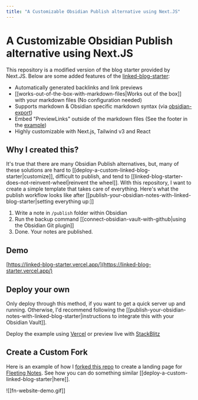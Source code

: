 ```yaml
---
title: "A Customizable Obsidian Publish alternative using Next.JS"
---
```

# A Customizable Obsidian Publish alternative using Next.JS

This repository is a modified version of the blog starter provided by Next.JS. Below are some added features of the [linked-blog-starter](https://github.com/matthewwong525/linked-blog-starter):
- Automatically generated backlinks and link previews
- [[works-out-of-the-box-with-markdown-files|Works out of the box]] with your markdown files (No configuration needed)
- Supports markdown & Obsidian specific markdown syntax (via [obsidian-export](https://github.com/zoni/obsidian-export))
- Embed "PreviewLinks" outside of the markdown files (See the footer in the [example](https://linked-blog-starter.vercel.app/home))
- Highly customizable with Next.js, Tailwind v3 and React

## Why I created this?
It's true that there are many Obsidian Publish alternatives, but, many of these solutions are hard to [[deploy-a-custom-linked-blog-starter|customize]], difficult to publish, and tend to [[linked-blog-starter-does-not-reinvent-wheel|reinvent the wheel]]. With this repository, I want to create a simple template that takes care of everything. Here's what the publish workflow looks like after [[publish-your-obsidian-notes-with-linked-blog-starter|setting everything up:]]

1. Write a note in `/publish` folder within Obsidian
2. Run the backup command [[connect-obsidian-vault-with-github|using the Obsidian Git plugin]]
3. Done. Your notes are published. 

## Demo
[https://linked-blog-starter.vercel.app/](https://linked-blog-starter.vercel.app/)

## Deploy your own
Only deploy through this method, if you want to get a quick server up and running. Otherwise, I'd recommend following the [[publish-your-obsidian-notes-with-linked-blog-starter|instructions to integrate this with your Obsidian Vault]].

Deploy the example using [Vercel](https://vercel.com/new/git/external?repository-url=https://github.com/matthewwong525/linked-blog-starter&project-name=linked-blog-starter&repository-name=linked-blog-starter) or preview live with [StackBlitz](https://stackblitz.com/github/matthewwong525/linked-blog-starter)

## Create a Custom Fork 
Here is an example of how I [forked this repo](https://fleetingnotes.app/) to create a landing page for [Fleeting Notes](https://www.fleetingnotes.app/). See how you can do something similar [[deploy-a-custom-linked-blog-starter|here]].

![[fn-website-demo.gif]]


